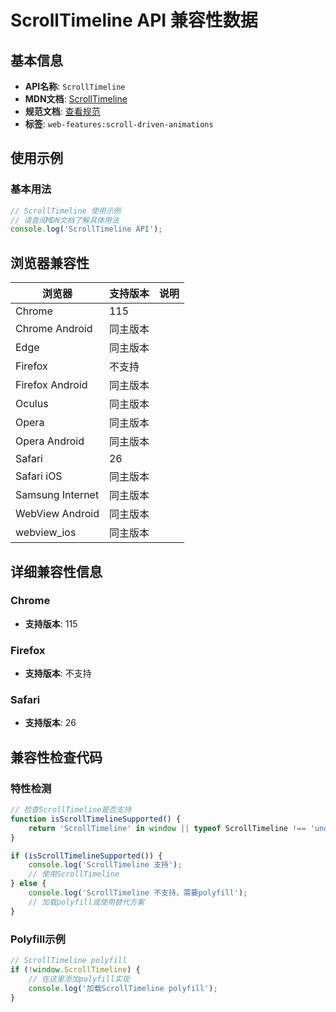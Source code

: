 # ScrollTimeline API 兼容性数据

## 基本信息

- **API名称**: `ScrollTimeline`
- **MDN文档**: [ScrollTimeline](https://developer.mozilla.org/docs/Web/API/ScrollTimeline)
- **规范文档**: [查看规范](https://drafts.csswg.org/scroll-animations/#scrolltimeline-interface)
- **标签**: `web-features:scroll-driven-animations`

## 使用示例

### 基本用法

```javascript
// ScrollTimeline 使用示例
// 请查阅MDN文档了解具体用法
console.log('ScrollTimeline API');
```

## 浏览器兼容性

| 浏览器 | 支持版本 | 说明 |
|--------|----------|------|
| Chrome | 115 |  |
| Chrome Android | 同主版本 |  |
| Edge | 同主版本 |  |
| Firefox | 不支持 |  |
| Firefox Android | 同主版本 |  |
| Oculus | 同主版本 |  |
| Opera | 同主版本 |  |
| Opera Android | 同主版本 |  |
| Safari | 26 |  |
| Safari iOS | 同主版本 |  |
| Samsung Internet | 同主版本 |  |
| WebView Android | 同主版本 |  |
| webview_ios | 同主版本 |  |

## 详细兼容性信息

### Chrome

- **支持版本**: 115

### Firefox

- **支持版本**: 不支持

### Safari

- **支持版本**: 26

## 兼容性检查代码

### 特性检测

```javascript
// 检查ScrollTimeline是否支持
function isScrollTimelineSupported() {
    return 'ScrollTimeline' in window || typeof ScrollTimeline !== 'undefined';
}

if (isScrollTimelineSupported()) {
    console.log('ScrollTimeline 支持');
    // 使用ScrollTimeline
} else {
    console.log('ScrollTimeline 不支持，需要polyfill');
    // 加载polyfill或使用替代方案
}
```

### Polyfill示例

```javascript
// ScrollTimeline polyfill
if (!window.ScrollTimeline) {
    // 在这里添加polyfill实现
    console.log('加载ScrollTimeline polyfill');
}
```

